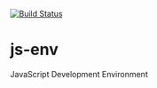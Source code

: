 [![Build Status](https://travis-ci.org/satindar/js-env.svg?branch=master)](https://travis-ci.org/satindar/js-env)

# js-env
JavaScript Development Environment
